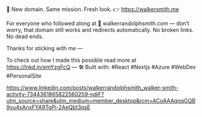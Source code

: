 🚀 New domain. Same mission. Fresh look.
👉 https://walkersmith.me

For everyone who followed along at 🔁 walkerrandolphsmith.com — don’t worry, that domain still works and redirects automatically. No broken links. No dead ends.

Thanks for sticking with me — 

To check out how I made this possible read more at https://lnkd.in/emYzgFcQ
—
🛠️ Built with:
 #React #Nextjs #Azure #WebDev #PersonalSite

 https://www.linkedin.com/posts/walkerrandolphsmith_walker-smith-activity-7344361865822560259-ndiF?utm_source=share&utm_medium=member_desktop&rcm=ACoAAAqnqGQB9vu4sAnxFYA9TgPi-2AeQbt3qsE